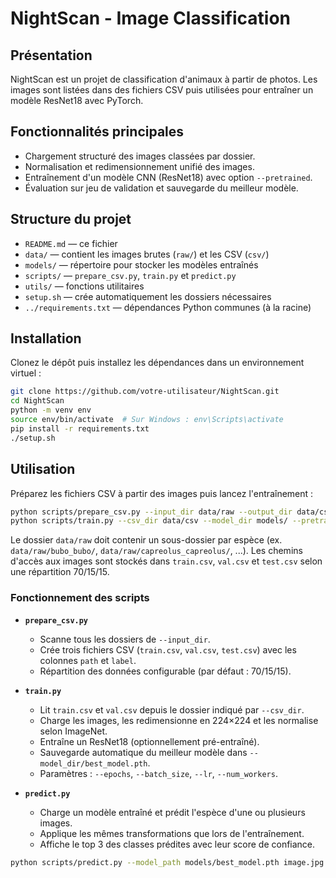 # NightScan - Image Classification

## Présentation
NightScan est un projet de classification d'animaux à partir de photos. Les images sont listées dans des fichiers CSV puis utilisées pour entraîner un modèle ResNet18 avec PyTorch.

## Fonctionnalités principales
- Chargement structuré des images classées par dossier.
- Normalisation et redimensionnement unifié des images.
- Entraînement d'un modèle CNN (ResNet18) avec option `--pretrained`.
- Évaluation sur jeu de validation et sauvegarde du meilleur modèle.

## Structure du projet
- `README.md` — ce fichier
- `data/` — contient les images brutes (`raw/`) et les CSV (`csv/`)
- `models/` — répertoire pour stocker les modèles entraînés
- `scripts/` — `prepare_csv.py`, `train.py` et `predict.py`
- `utils/` — fonctions utilitaires
- `setup.sh` — crée automatiquement les dossiers nécessaires
- `../requirements.txt` — dépendances Python communes (à la racine)

## Installation
Clonez le dépôt puis installez les dépendances dans un environnement virtuel :

```bash
git clone https://github.com/votre-utilisateur/NightScan.git
cd NightScan
python -m venv env
source env/bin/activate  # Sur Windows : env\Scripts\activate
pip install -r requirements.txt
./setup.sh
```

## Utilisation
Préparez les fichiers CSV à partir des images puis lancez l'entraînement :

```bash
python scripts/prepare_csv.py --input_dir data/raw --output_dir data/csv
python scripts/train.py --csv_dir data/csv --model_dir models/ --pretrained
```

Le dossier `data/raw` doit contenir un sous-dossier par espèce (ex. `data/raw/bubo_bubo/`, `data/raw/capreolus_capreolus/`, ...). Les chemins d'accès aux images sont stockés dans `train.csv`, `val.csv` et `test.csv` selon une répartition 70/15/15.

### Fonctionnement des scripts

- **`prepare_csv.py`**
  - Scanne tous les dossiers de `--input_dir`.
  - Crée trois fichiers CSV (`train.csv`, `val.csv`, `test.csv`) avec les colonnes `path` et `label`.
  - Répartition des données configurable (par défaut : 70/15/15).

- **`train.py`**
  - Lit `train.csv` et `val.csv` depuis le dossier indiqué par `--csv_dir`.
  - Charge les images, les redimensionne en 224×224 et les normalise selon ImageNet.
  - Entraîne un ResNet18 (optionnellement pré-entraîné).
  - Sauvegarde automatique du meilleur modèle dans `--model_dir/best_model.pth`.
  - Paramètres : `--epochs`, `--batch_size`, `--lr`, `--num_workers`.

- **`predict.py`**
  - Charge un modèle entraîné et prédit l'espèce d'une ou plusieurs images.
  - Applique les mêmes transformations que lors de l'entraînement.
  - Affiche le top 3 des classes prédites avec leur score de confiance.

```bash
python scripts/predict.py --model_path models/best_model.pth image.jpg
```
